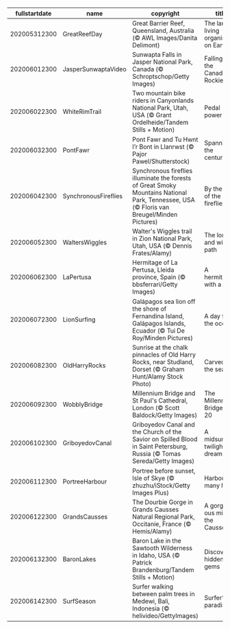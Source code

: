 |fullstartdate|name|copyright|title|image|
|--|--|--|--|--|
202005312300|GreatReefDay|Great Barrier Reef, Queensland, Australia (© AWL Images/Danita Delimont)|The largest living organism on Earth|![](/en-GB/2020/06/202005312300GreatReefDay.jpg)|
202006012300|JasperSunwaptaVideo|Sunwapta Falls in Jasper National Park, Canada (© Schroptschop/Getty Images)|Falling for the Canadian Rockies|![](/en-GB/2020/06/202006012300JasperSunwaptaVideo.jpg)|
202006022300|WhiteRimTrail|Two mountain bike riders in Canyonlands National Park, Utah, USA (© Grant Ordelheide/Tandem Stills + Motion)|Pedal power|![](/en-GB/2020/06/202006022300WhiteRimTrail.jpg)|
202006032300|PontFawr|Pont Fawr and Tu Hwnt I’r Bont in Llanrwst (© Pajor Pawel/Shutterstock)|Spanning the centuries|![](/en-GB/2020/06/202006032300PontFawr.jpg)|
202006042300|SynchronousFireflies|Synchronous fireflies illuminate the forests of Great Smoky Mountains National Park, Tennessee, USA (© Floris van Breugel/Minden Pictures)|By the light of the fireflies|![](/en-GB/2020/06/202006042300SynchronousFireflies.jpg)|
202006052300|WaltersWiggles|Walter's Wiggles trail in Zion National Park, Utah, USA (© Dennis Frates/Alamy)|The long and wiggly path|![](/en-GB/2020/06/202006052300WaltersWiggles.jpg)|
202006062300|LaPertusa|Hermitage of La Pertusa, Lleida province, Spain (© bbsferrari/Getty Images)|A hermitage with a view|![](/en-GB/2020/06/202006062300LaPertusa.jpg)|
202006072300|LionSurfing|Galápagos sea lion off the shore of Fernandina Island, Galápagos Islands, Ecuador (© Tui De Roy/Minden Pictures)|A day for the oceans|![](/en-GB/2020/06/202006072300LionSurfing.jpg)|
202006082300|OldHarryRocks|Sunrise at the chalk pinnacles of Old Harry Rocks, near Studland, Dorset (© Graham Hunt/Alamy Stock Photo)|Carved by the sea|![](/en-GB/2020/06/202006082300OldHarryRocks.jpg)|
202006092300|WobblyBridge|Millennium Bridge and St Paul's Cathedral, London (© Scott Baldock/Getty Images)|The Millennium Bridge at 20|![](/en-GB/2020/06/202006092300WobblyBridge.jpg)|
202006102300|GriboyedovCanal|Griboyedov Canal and the Church of the Savior on Spilled Blood in Saint Petersburg, Russia (© Tomas Sereda/Getty Images)|A midsummer twilight dream|![](/en-GB/2020/06/202006102300GriboyedovCanal.jpg)|
202006112300|PortreeHarbour|Portree before sunset, Isle of Skye (© zhuzhu/iStock/Getty Images Plus)|Harbour of many hues|![](/en-GB/2020/06/202006112300PortreeHarbour.jpg)|
202006122300|GrandsCausses|The Dourbie Gorge in Grands Causses Natural Regional Park, Occitanie, France (© Hemis/Alamy)|A gorge-ous mill in the Causses|![](/en-GB/2020/06/202006122300GrandsCausses.jpg)|
202006132300|BaronLakes|Baron Lake in the Sawtooth Wilderness in Idaho, USA (© Patrick Brandenburg/Tandem Stills + Motion)|Discovering hidden gems|![](/en-GB/2020/06/202006132300BaronLakes.jpg)|
202006142300|SurfSeason|Surfer walking between palm trees in Medewi, Bali, Indonesia (© helivideo/GettyImages)|Surfer’s paradise|![](/en-GB/2020/06/202006142300SurfSeason.jpg)|
